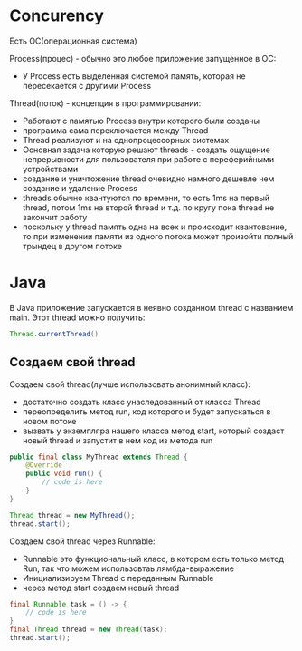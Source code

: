 # Concurency

Есть OC(операционная система)

Process(процес) - обычно это любое приложение запущенное в OC:

-   У Process есть выделенная системой память, которая не пересекается с другими Process

Thread(поток) - концепция в программировании:

-   Работают с памятью Process внутри которого были созданы
-   программа сама переключается между Thread
-   Thread реализуют и на однопроцессорных системах
-   Основная задача которую решают threads - создать ощущение непрерывности для пользователя при работе с переферийными устройствами
-   создание и уничтожение thread очевидно намного дешевле чем создание и удаление Process
-   threads обычно квантуются по времени, то есть 1ms на первый thread, потом 1ms на второй thread и т.д. по кругу пока thread не закончит работу
-   поскольку у thread память одна на всех и происходит квантование, то при изменении памяти из одного потока может произойти полный трындец в другом потоке

# Java

В Java приложение запускается в неявно созданном thread с названием main. Этот thread можно получить:

```java
Thread.currentThread()
```

## Создаем свой thread

Создаем свой thread(лучше использовать анонимный класс):

-   достаточно создать класс унаследованный от класса Thread
-   переопределить метод run, код которого и будет запускаться в новом потоке
-   вызвать у экземпляра нашего класса метод start, который создаст новый thread и запустит в нем код из метода run

```java
public final class MyThread extends Thread {
    @Override
    public void run() {
        // code is here
    }
}

Thread thread = new MyThread();
thread.start();
```

Создаем свой thread через Runnable:

-   Runnable это функциональный класс, в котором есть только метод Run, так что можем использовтаь лямбда-выражение
-   Инициализируем Thread с переданным Runnable
-   через метод start создаем новый thread

```java
final Runnable task = () -> {
    // code is here
}
final Thread thread = new Thread(task);
thread.start();
```
